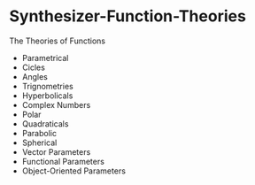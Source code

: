 # Synthesizer-Function-Theories
The Theories of Functions

* Parametrical
* Cicles
* Angles
* Trignometries
* Hyperbolicals
* Complex Numbers
* Polar
* Quadraticals
* Parabolic
* Spherical
* Vector Parameters
* Functional Parameters
* Object-Oriented Parameters

